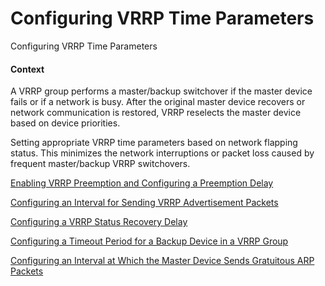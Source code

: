 Configuring VRRP Time Parameters
================================

Configuring VRRP Time Parameters

#### Context

A VRRP group performs a master/backup switchover if the master device fails or if a network is busy. After the original master device recovers or network communication is restored, VRRP reselects the master device based on device priorities.

Setting appropriate VRRP time parameters based on network flapping status. This minimizes the network interruptions or packet loss caused by frequent master/backup VRRP switchovers.


[Enabling VRRP Preemption and Configuring a Preemption Delay](vrp_vrrp_cfg_0133.html)



[Configuring an Interval for Sending VRRP Advertisement Packets](vrp_vrrp_cfg_0134.html)



[Configuring a VRRP Status Recovery Delay](vrp_vrrp_cfg_0135.html)



[Configuring a Timeout Period for a Backup Device in a VRRP Group](vrp_vrrp_cfg_0136.html)



[Configuring an Interval at Which the Master Device Sends Gratuitous ARP Packets](vrp_vrrp_cfg_0138.html)